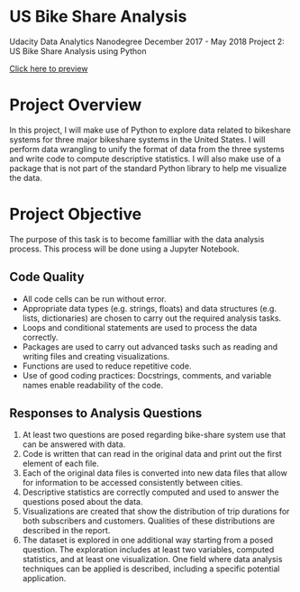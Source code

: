 # US Bike Share Analysis
Udacity Data Analytics Nanodegree December 2017 - May 2018 
Project 2: US Bike Share Analysis using Python

[Click here to preview](https://cdn.rawgit.com/latinacode/Bike-Share-Analysis/0d6e52bf/Bike_Share_Analysis.html)

# Project Overview
In this project, I will make use of Python to explore data related to bikeshare systems for three major bikeshare systems in the United States. I will perform data wrangling to unify the format of data from the three systems and write code to compute descriptive statistics. I will also make use of a package that is not part of the standard Python library to help me visualize the data.

# Project Objective
The purpose of this task is to become familliar with the data analysis process. This process will be done using a Jupyter Notebook.

## Code Quality
- All code cells can be run without error.
- Appropriate data types (e.g. strings, floats) and data structures (e.g. lists, dictionaries) are chosen to carry out the required analysis tasks.
- Loops and conditional statements are used to process the data correctly.
- Packages are used to carry out advanced tasks such as reading and writing files and creating visualizations.
- Functions are used to reduce repetitive code.
- Use of good coding practices: Docstrings, comments, and variable names enable readability of the code.

## Responses to Analysis Questions
1. At least two questions are posed regarding bike-share system use that can be answered with data.
2. Code is written that can read in the original data and print out the first element of each file.
3. Each of the original data files is converted into new data files that allow for information to be accessed consistently between cities.
4. Descriptive statistics are correctly computed and used to answer the questions posed about the data.
5. Visualizations are created that show the distribution of trip durations for both subscribers and customers. Qualities of these distributions are described in the report.
6. The dataset is explored in one additional way starting from a posed question. The exploration includes at least two variables, computed statistics, and at least one visualization.
One field where data analysis techniques can be applied is described, including a specific potential application.
